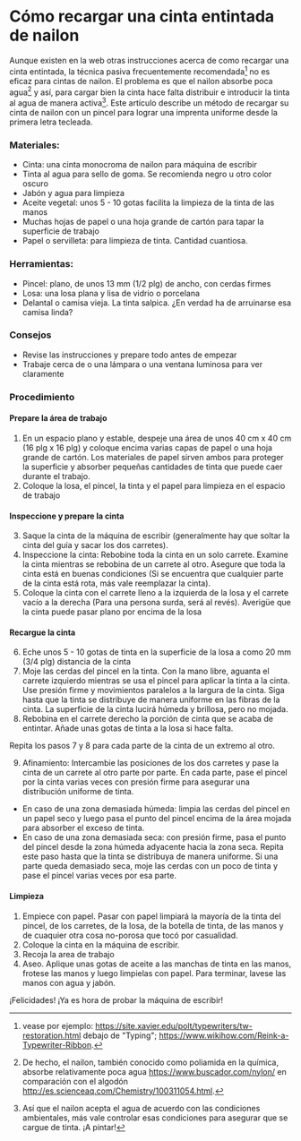 # Cómo recargar una cinta entintada de nailon  

Aunque existen en la web otras instrucciones acerca de como recargar una cinta entintada, la técnica pasiva frecuentemente recomendada[^1] no es eficaz para cintas de nailon. El problema es que el nailon absorbe poca agua[^2] y así, para cargar bien la cinta hace falta distribuir e introducir la tinta al agua de manera activa[^3]. Este artículo describe un método de recargar su cinta de nailon con un pincel para lograr una imprenta uniforme desde la primera letra tecleada.  

### Materiales:  

* Cinta: una cinta monocroma de nailon para máquina de escribir   
* Tinta al agua para sello de goma. Se recomienda negro u otro color oscuro  
* Jabón y agua para limpieza  
* Aceite vegetal: unos 5 - 10 gotas facilita la limpieza de la tinta de las manos  
* Muchas hojas de papel o una hoja grande de cartón para tapar la superficie de trabajo  
* Papel o servilleta: para limpieza de tinta. Cantidad cuantiosa.  

### Herramientas:  

* Pincel: plano, de unos 13 mm (1/2 plg) de ancho, con cerdas firmes  
* Losa: una losa plana y lisa de vidrio o porcelana  
* Delantal o camisa vieja. La tinta salpica. ¿En verdad ha de arruinarse esa camisa linda?  

### Consejos  

* Revise las instrucciones y prepare todo antes de empezar  
* Trabaje cerca de o una lámpara o una ventana luminosa para ver claramente   

### Procedimiento  

#### Prepare la área de trabajo  

1. En un espacio plano y estable, despeje una área de unos 40 cm x 40 cm (16 plg x 16 plg) y coloque encima varias capas de papel o una hoja grande de cartón. Los materiales de papel sirven ambos para proteger la superficie y absorber pequeñas cantidades de tinta que puede caer durante el trabajo. 
2. Coloque la losa, el pincel, la tinta y el papel para limpieza en el espacio de trabajo  

#### Inspeccione y prepare la cinta   

3. Saque la cinta de la máquina de escribir (generalmente hay que soltar la cinta del guía y sacar los dos carretes).  
4. Inspeccione la cinta: Rebobine toda la cinta en un solo carrete. Examine la cinta mientras se rebobina de un carrete al otro. Asegure que toda la cinta está en buenas condiciones (Si se encuentra que cualquier parte de la cinta está rota, más vale reemplazar la cinta).  
5. Coloque la cinta con el carrete lleno a la izquierda de la losa y el carrete vacío a la derecha (Para una persona surda, será al revés). Averigüe que la cinta puede pasar plano por encima de la losa  

#### Recargue la cinta  

6. Eche unos 5 - 10 gotas de tinta en la superficie de la losa a como 20 mm (3/4 plg) distancia de la cinta  
7. Moje las cerdas del pincel en la tinta. Con la mano libre, aguanta el carrete izquierdo mientras se usa el pincel para aplicar la tinta a la cinta. Use presión firme y movimientos paralelos a la largura de la cinta. Siga hasta que la tinta se distribuye de manera uniforme en las fibras de la cinta. La superficie de la cinta lucirá húmeda y brillosa, pero no mojada.  
8. Rebobina en el carrete derecho la porción de cinta que se acaba de entintar. Añade unas gotas de tinta a la losa si hace falta.  

Repita los pasos 7 y 8 para cada parte de la cinta de un extremo al otro.

9. Afinamiento: Intercambie las posiciones de los dos carretes y pase la cinta de un carrete al otro parte por parte. En cada parte, pase el pincel por la cinta varias veces con presión firme para asegurar una distribución uniforme de tinta. 

* En caso de una zona demasiada húmeda: limpia las cerdas del pincel en un papel seco y luego pasa el punto del pincel encima de la área mojada para absorber el exceso de tinta.
* En caso de una zona demasiada seca: con presión firme, pasa el punto del pincel desde la zona húmeda adyacente hacia la zona seca. Repita este paso hasta que la tinta se distribuya de manera uniforme. Si una parte queda demasiado seca, moje las cerdas con un poco de tinta y pase el pincel varias veces por esa parte.  

#### Limpieza  

1. Empiece con papel. Pasar con papel limpiará la mayoría de la tinta del pincel, de los carretes, de la losa, de la botella de tinta, de las manos y de cuaquier otra cosa no-porosa que tocó por casualidad.  
2. Coloque la cinta en la máquina de escribir.  
3. Recoja la area de trabajo  
4. Aseo. Aplique unas gotas de aceite a las manchas de tinta en las manos, frotese las manos y luego limpielas con papel. Para terminar, lavese las manos con agua y jabón.  

¡Felicidades! ¡Ya es hora de probar la máquina de escribir!  


[^1]: vease por ejemplo: <https://site.xavier.edu/polt/typewriters/tw-restoration.html> debajo de "Typing"; <https://www.wikihow.com/Reink-a-Typewriter-Ribbon>.
[^2]: De hecho, el nailon, también conocido como poliamida en la química, absorbe relativamente poca agua <https://www.buscador.com/nylon/> en comparación con el algodón <http://es.scienceaq.com/Chemistry/100311054.html>.  
[^3]: Así que el nailon acepta el agua de acuerdo con las condiciones ambientales, más vale controlar esas condiciones para asegurar que se cargue de tinta. ¡A pintar!  


<!-- [[ribbon-reInk.md]] -->  
<!-- [[typewriter.md]] -->  
<!-- #resource -->  
